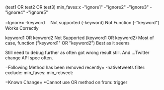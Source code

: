 (test1 OR test2 OR test3) min_faves:x -"ignore1" -"ignore2" -"ignore3" -"ignore4" -"ignore5"

=Ignore=
-keyword 　Not supported
(-keyword)    Not Function
(-"keyword")    Works Correctly

keyword1 OR keyword2     Not Supported
(keyword1 OR keyword2)  Most of case, function
("keyword1" OR "keyword2") Best as it seems

Still need to debug further as often got wrong result still.
And....Twitter change API spec often.


=Following Method has been removed recently=
-nativetweets
filter:
exclude:
min_faves:
min_retweet:


=Known Change=
*Cannot use OR method on from: trigger
